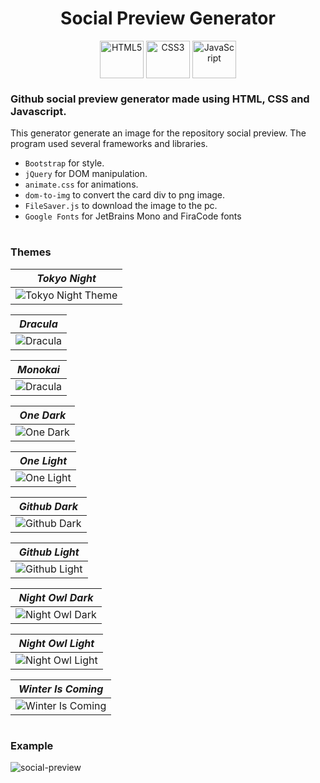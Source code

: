 <h1 align="center">Social Preview Generator</h1>

<p align="center" width="100%">
    <a href="#"><img align="center" src="https://user-images.githubusercontent.com/66797449/179540009-d72560a4-a0d9-4501-998b-9d1ddffa3512.svg" title="HTML5" width="70" height="60"/></a>
    <a href="#"><img align="center" src="https://user-images.githubusercontent.com/66797449/179540036-3ec09de3-b769-4b8c-9881-0165b3140960.svg" title="CSS3" width="70" height="60"/></a>
    <a href="#"><img align="center" src="https://user-images.githubusercontent.com/66797449/179608597-7d07727b-ec72-49ee-9d57-793d364dabfe.svg" title="JavaScript" width="70" height="60"/></a>
</p>

### Github social preview generator made using HTML, CSS and Javascript.

This generator generate an image for the repository social preview.
The program used several frameworks and libraries.
- ```Bootstrap``` for style.
- ```jQuery``` for DOM manipulation.
- ```animate.css``` for animations.
- ```dom-to-img``` to convert the card div to png image.
- ```FileSaver.js``` to download the image to the pc.
- ```Google Fonts``` for JetBrains Mono and FiraCode fonts

#

### Themes
| *Tokyo Night* |
|:--:|
| ![Tokyo Night Theme](https://user-images.githubusercontent.com/66797449/174904118-4c0e010e-63b1-4744-b1f6-24b94da74326.png) |

| *Dracula* |
|:--:|
| ![Dracula](https://user-images.githubusercontent.com/66797449/174904735-771dd1bd-811b-44af-ae9b-291c23374434.png) |

| *Monokai* |
|:--:|
| ![Dracula](https://user-images.githubusercontent.com/66797449/174904844-78bc23d3-cde3-4919-92fb-5763fbf18a3b.png) |

| *One Dark* |
|:--:|
| ![One Dark](https://user-images.githubusercontent.com/66797449/174905057-4fb17944-1ae6-4dde-b71d-9f4994ef427e.png) |

| *One Light* |
|:--:|
| ![One Light](https://user-images.githubusercontent.com/66797449/174905138-56790494-483a-45c5-8e67-980ac542eea6.png) |

| *Github Dark* |
|:--:|
| ![Github Dark](https://user-images.githubusercontent.com/66797449/174905247-970764e5-35ea-412d-8834-5a318ae1308c.png) |

| *Github Light* |
|:--:|
| ![Github Light](https://user-images.githubusercontent.com/66797449/174905321-708ccbea-d9a2-4020-82df-d041ecce01bf.png) |

| *Night Owl Dark* |
|:--:|
| ![Night Owl Dark](https://user-images.githubusercontent.com/66797449/174905389-ab0385d3-c06d-4d02-b7e9-86d2952a6db9.png) |

| *Night Owl Light* |
|:--:|
| ![Night Owl Light](https://user-images.githubusercontent.com/66797449/174905433-6a7867ce-e87f-4cd1-908b-9502da6c43cf.png) |

| *Winter Is Coming* |
|:--:|
| ![Winter Is Coming](https://user-images.githubusercontent.com/66797449/174905467-f0d9cc95-a3fc-4e27-b6f2-6adc585c458a.png) |

#

### Example

![social-preview](https://user-images.githubusercontent.com/66797449/174906508-49bb5c84-b25a-4544-908b-14641853b12b.gif)
